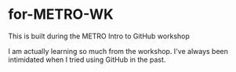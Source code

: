 # for-METRO-WK
This is built during the METRO Intro to GitHub workshop

I am actually learning so much from the workshop. I've always been intimidated when I tried using GitHub in the past.
